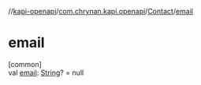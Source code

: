 //[kapi-openapi](../../../index.md)/[com.chrynan.kapi.openapi](../index.md)/[Contact](index.md)/[email](email.md)

# email

[common]\
val [email](email.md): [String](https://kotlinlang.org/api/latest/jvm/stdlib/kotlin/-string/index.html)? = null
